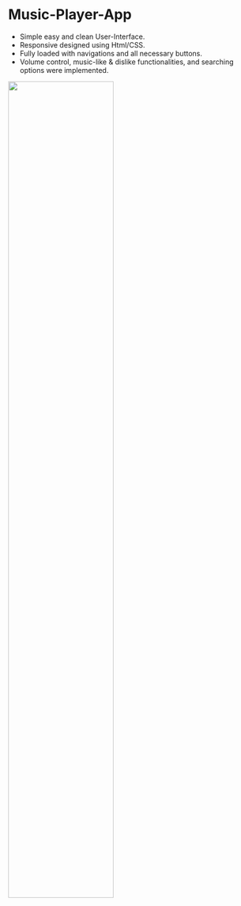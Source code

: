 # Music-Player-App
<ul>
  <li>Simple easy and clean User-Interface.</li>
  <li>Responsive designed using Html/CSS.</li>
  <li>Fully loaded with navigations and all necessary buttons.</li>
  <li>Volume control, music-like & dislike functionalities, and searching options were implemented.</li>
</ul>
<img src = "https://ninjasfiles.s3.amazonaws.com/0000000000001807.png" width="65%" height="65%"></img>
